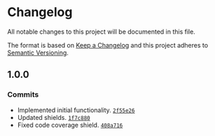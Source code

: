 # Changelog

All notable changes to this project will be documented in this file.

The format is based on [Keep a Changelog](https://keepachangelog.com/en/1.0.0/)
and this project adheres to [Semantic Versioning](https://semver.org/spec/v2.0.0.html).

## 1.0.0

### Commits

- Implemented initial functionality. [`2f55e26`](https://github.com/ecmwf-actions/notify-teams/commit/2f55e263a5499245e6e4be75c04fe4e086a06aa0)
- Updated shields. [`1f7c880`](https://github.com/ecmwf-actions/notify-teams/commit/1f7c880e9ce1ef5035f67037804f7d4aed444ca5)
- Fixed code coverage shield. [`408a716`](https://github.com/ecmwf-actions/notify-teams/commit/408a71611e3f814f4e39f78b9ec1c74e94d8ffdc)

